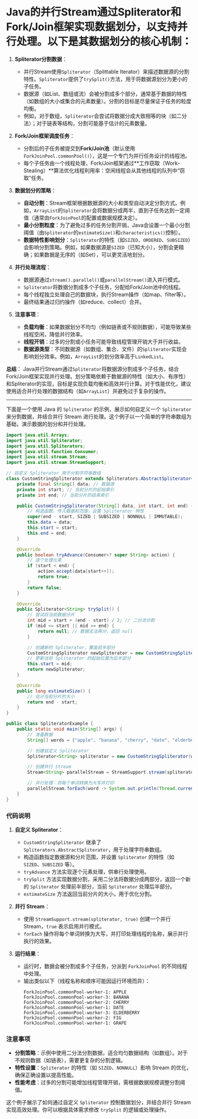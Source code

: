 # Java的并行Stream通过**Spliterator**和**Fork/Join框架**实现数据划分，以支持并行处理。以下是其数据划分的核心机制：

1. **Spliterator分割数据**：
    - 并行Stream使用`Spliterator`（Splittable Iterator）来描述数据源的分割特性。`Spliterator`提供了`trySplit()`方法，用于将数据源划分为更小的子任务。
    - 数据源（如List、数组或流）会被分割成多个部分，通常基于数据的特性（如数组的大小或集合的元素数量）。分割的目标是尽量保证子任务的粒度均衡。
    - 例如，对于数组，`Spliterator`会尝试将数据分成大致相等的块（如二分法）；对于链表等结构，分割可能基于估计的元素数量。

2. **Fork/Join框架调度任务**：
    - 分割后的子任务被提交到**Fork/Join池**（默认使用`ForkJoinPool.commonPool()`），这是一个专门为并行任务设计的线程池。
    - 每个子任务由一个线程处理，Fork/Join框架通过**工作窃取（Work-Stealing）**算法优化线程利用率：空闲线程会从其他线程的队列中“窃取”任务。

3. **数据划分的策略**：
    - **自动分割**：Stream框架根据数据源的大小和类型自动决定分割方式。例如，`ArrayList`的`Spliterator`会将数据分成两半，直到子任务达到一定阈值（通常由`ForkJoinPool`的配置或数据规模决定）。
    - **最小分割粒度**：为了避免过多的任务分割开销，Java会设置一个最小分割阈值（由`Spliterator`的`estimateSize()`和`characteristics()`控制）。
    - **数据特性影响划分**：`Spliterator`的特性（如`SIZED`、`ORDERED`、`SUBSIZED`）会影响分割策略。例如，如果数据源是`SIZED`（已知大小），分割会更精确；如果数据是无序的（如Set），可以更灵活地划分。

4. **并行处理流程**：
    - 数据源通过`stream().parallel()`或`parallelStream()`进入并行模式。
    - `Spliterator`将数据分割成多个子任务，分配给Fork/Join池中的线程。
    - 每个线程独立处理自己的数据块，执行Stream操作（如map、filter等）。
    - 最终结果通过归约操作（如reduce、collect）合并。

5. **注意事项**：
    - **负载均衡**：如果数据划分不均匀（例如链表或不规则数据），可能导致某些线程空闲，降低并行效率。
    - **线程开销**：过多的分割或小任务可能导致线程管理开销大于并行收益。
    - **数据源类型**：不同数据源（如数组、集合、文件）的`Spliterator`实现会影响划分效率。例如，`ArrayList`的划分效率高于`LinkedList`。

**总结**：
Java并行Stream通过`Spliterator`将数据源分割成多个子任务，结合Fork/Join框架实现并行处理。划分策略依赖于数据源的特性（如大小、有序性）和Spliterator的实现，目标是实现负载均衡和高效并行计算。对于性能优化，建议使用适合并行处理的数据结构（如`ArrayList`）并避免过于复杂的操作。

---

下面是一个使用 Java 的 `Spliterator` 的示例，展示如何自定义一个 `Spliterator` 来分割数据，并结合并行 Stream 进行处理。这个例子以一个简单的字符串数组为基础，演示数据的划分和并行处理。

```java
import java.util.Arrays;
import java.util.Spliterator;
import java.util.Spliterators;
import java.util.function.Consumer;
import java.util.stream.Stream;
import java.util.stream.StreamSupport;

// 自定义 Spliterator 用于分割字符串数组
class CustomStringSpliterator extends Spliterators.AbstractSpliterator<String> {
    private final String[] data; // 数据源
    private int start; // 当前分片的起始索引
    private int end; // 当前分片的结束索引

    public CustomStringSpliterator(String[] data, int start, int end) {
        // 构造函数，传入数据和范围，设置 Spliterator 特性
        super(end - start, SIZED | SUBSIZED | NONNULL | IMMUTABLE);
        this.data = data;
        this.start = start;
        this.end = end;
    }

    @Override
    public boolean tryAdvance(Consumer<? super String> action) {
        // 逐个处理元素
        if (start < end) {
            action.accept(data[start++]);
            return true;
        }
        return false;
    }

    @Override
    public Spliterator<String> trySplit() {
        // 尝试将当前数据分片
        int mid = start + (end - start) / 2; // 二分法分割
        if (mid <= start || mid >= end) {
            return null; // 数据无法再分，返回 null
        }

        // 创建新的 Spliterator，覆盖前半部分
        CustomStringSpliterator newSpliterator = new CustomStringSpliterator(data, start, mid);
        // 更新当前 Spliterator 的起始位置为后半部分
        this.start = mid;
        return newSpliterator;
    }

    @Override
    public long estimateSize() {
        // 估计当前分片的大小
        return end - start;
    }
}

public class SpliteratorExample {
    public static void main(String[] args) {
        // 准备数据
        String[] words = {"apple", "banana", "cherry", "date", "elderberry", "fig", "grape"};

        // 创建自定义 Spliterator
        Spliterator<String> spliterator = new CustomStringSpliterator(words, 0, words.length);

        // 创建并行 Stream
        Stream<String> parallelStream = StreamSupport.stream(spliterator, true);

        // 并行处理：将每个单词转换为大写并打印
        parallelStream.forEach(word -> System.out.println(Thread.currentThread().getName() + ": " + word.toUpperCase()));
    }
}
```

### 代码说明
1. **自定义 Spliterator**：
    - `CustomStringSpliterator` 继承了 `Spliterators.AbstractSpliterator`，用于处理字符串数组。
    - 构造函数指定数据源和分片范围，并设置 `Spliterator` 的特性（如 `SIZED`、`SUBSIZED` 等）。
    - `tryAdvance` 方法实现逐个元素处理，供串行处理使用。
    - `trySplit` 方法实现数据分割，采用二分法将数据分成两部分，返回一个新的 `Spliterator` 处理前半部分，当前 `Spliterator` 处理后半部分。
    - `estimateSize` 方法返回当前分片的大小，用于优化分割。

2. **并行 Stream**：
    - 使用 `StreamSupport.stream(spliterator, true)` 创建一个并行 Stream，`true` 表示启用并行模式。
    - `forEach` 操作将每个单词转换为大写，并打印处理线程的名称，展示并行执行的效果。

3. **运行结果**：
    - 运行时，数据会被分割成多个子任务，分派到 `ForkJoinPool` 的不同线程中处理。
    - 输出类似以下（线程名称和顺序可能因运行环境而异）：
      ```
      ForkJoinPool.commonPool-worker-1: APPLE
      ForkJoinPool.commonPool-worker-3: BANANA
      ForkJoinPool.commonPool-worker-2: CHERRY
      ForkJoinPool.commonPool-worker-1: DATE
      ForkJoinPool.commonPool-worker-3: ELDERBERRY
      ForkJoinPool.commonPool-worker-2: FIG
      ForkJoinPool.commonPool-worker-1: GRAPE
      ```

### 注意事项
- **分割策略**：示例中使用二分法分割数据，适合均匀数据结构（如数组）。对于不规则数据（如链表），需要更复杂的分割逻辑。
- **特性设置**：`Spliterator` 的特性（如 `SIZED`、`NONNULL`）影响 Stream 的优化，确保正确设置以提高性能。
- **性能考虑**：过多的分割可能增加线程管理开销，需根据数据规模调整分割阈值。

这个例子展示了如何通过自定义 `Spliterator` 控制数据划分，并结合并行 Stream 实现高效处理。你可以根据具体需求修改 `trySplit` 的逻辑或处理操作。